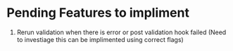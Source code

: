 # Pending Features to impliment

1. Rerun validation when there is error or post validation hook failed (Need to investiage this can be
   implimented using correct flags)
